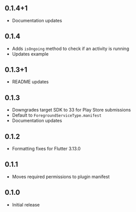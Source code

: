 ## 0.1.4+1
- Documentation updates

## 0.1.4
- Adds `isOngoing` method to check if an activity is running
- Updates example

## 0.1.3+1
- README updates

## 0.1.3
- Downgrades target SDK to 33 for Play Store submissions
- Default to `ForegroundServiceType.manifest`
- Documentation updates

## 0.1.2
- Formatting fixes for Flutter 3.13.0

## 0.1.1
- Moves required permissions to plugin manifest

## 0.1.0
- Initial release

